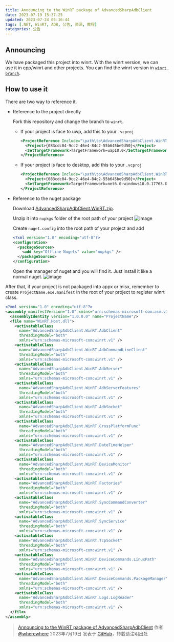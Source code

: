 ```yaml
---
title: Announcing to the WinRT package of AdvancedSharpAdbClient
date: 2023-07-19 15:37:25
updated: 2023-07-24 05:16:44
tags: [.NET, WinRT, ADB, 公告, 资源, 教程]
categories: 公告
---
```

##  Announcing
We have packaged this project into winrt. With the winrt version, we can use it in cpp/winrt and other projects. You can find the winrt version in [`winrt branch`](https://github.com/yungd1plomat/AdvancedSharpAdbClient/tree/winrt).

## How to use it
There are two way to reference it.

- Reference to the project directly

  Fork this repository and change the branch to `winrt`.

  - If your project is face to uwp, add this to your `.vcproj`
    ```xml
    <ProjectReference Include="\path\to\AdvancedSharpAdbClient.WinRT.csproj">
      <Project>{083cdc04-9cc2-46e4-84c2-55b645be9d50}</Project>
      <SetTargetFramework>TargetFramework=uap10.0</SetTargetFramework>
    </ProjectReference>
    ```

  - If your project is face to desktop, add this to your `.vcproj`
    ```xml
    <ProjectReference Include="\path\to\AdvancedSharpAdbClient.WinRT.csproj">
      <Project>{083cdc04-9cc2-46e4-84c2-55b645be9d50}</Project>
      <SetTargetFramework>TargetFramework=net6.0-windows10.0.17763.0</SetTargetFramework>
    </ProjectReference>
    ```

- Reference to the nuget package<!--more-->

  Download [AdvancedSharpAdbClient.WinRT.zip](https://github.com/yungd1plomat/AdvancedSharpAdbClient/files/12092217/AdvancedSharpAdbClient.WinRT.0.0.1.zip).

  Unzip it into `nupkgs` folder of the root path of your project
  ![image](https://github.com/user-attachments/assets/da648eb2-d505-4fd2-ac78-f534f1ad018b)

  Create `nuget.config` into the root path of your project and add
  ```xml
  <?xml version="1.0" encoding="utf-8"?>
  <configuration>
    <packageSources>
      <add key="Offline Nugets" value="nupkgs" />
    </packageSources>
  </configuration>
  ```

  Open the manager of nuget and you will find it. Just install it like a normal nuget.
  ![image](https://github.com/user-attachments/assets/7d2ce405-5879-42e1-a27d-191a37ebb8f4)

After that, if your project is not packaged into appx or misx, remember to create `ProjectName.exe.manifest` in the root of your project to register winrt class.
```xml
<?xml version="1.0" encoding="utf-8"?>
<assembly manifestVersion="1.0" xmlns="urn:schemas-microsoft-com:asm.v1">
  <assemblyIdentity version="1.0.0.0" name="ProjectName"/>
  <file name="WinRT.Host.dll">
    <activatableClass
      name="AdvancedSharpAdbClient.WinRT.AdbClient"
      threadingModel="both"
      xmlns="urn:schemas-microsoft-com:winrt.v1" />
    <activatableClass
      name="AdvancedSharpAdbClient.WinRT.AdbCommandLineClient"
      threadingModel="both"
      xmlns="urn:schemas-microsoft-com:winrt.v1" />
    <activatableClass
      name="AdvancedSharpAdbClient.WinRT.AdbServer"
      threadingModel="both"
      xmlns="urn:schemas-microsoft-com:winrt.v1" />
    <activatableClass
      name="AdvancedSharpAdbClient.WinRT.AdbServerFeatures"
      threadingModel="both"
      xmlns="urn:schemas-microsoft-com:winrt.v1" />
    <activatableClass
      name="AdvancedSharpAdbClient.WinRT.AdbSocket"
      threadingModel="both"
      xmlns="urn:schemas-microsoft-com:winrt.v1" />
    <activatableClass
      name="AdvancedSharpAdbClient.WinRT.CrossPlatformFunc"
      threadingModel="both"
      xmlns="urn:schemas-microsoft-com:winrt.v1" />
    <activatableClass
      name="AdvancedSharpAdbClient.WinRT.DateTimeHelper"
      threadingModel="both"
      xmlns="urn:schemas-microsoft-com:winrt.v1" />
    <activatableClass
      name="AdvancedSharpAdbClient.WinRT.DeviceMonitor"
      threadingModel="both"
      xmlns="urn:schemas-microsoft-com:winrt.v1" />
    <activatableClass
      name="AdvancedSharpAdbClient.WinRT.Factories"
      threadingModel="both"
      xmlns="urn:schemas-microsoft-com:winrt.v1" />
    <activatableClass
      name="AdvancedSharpAdbClient.WinRT.SyncCommandConverter"
      threadingModel="both"
      xmlns="urn:schemas-microsoft-com:winrt.v1" />
    <activatableClass
      name="AdvancedSharpAdbClient.WinRT.SyncService"
      threadingModel="both"
      xmlns="urn:schemas-microsoft-com:winrt.v1" />
    <activatableClass
      name="AdvancedSharpAdbClient.WinRT.TcpSocket"
      threadingModel="both"
      xmlns="urn:schemas-microsoft-com:winrt.v1" />
    <activatableClass
      name="AdvancedSharpAdbClient.WinRT.DeviceCommands.LinuxPath"
      threadingModel="both"
      xmlns="urn:schemas-microsoft-com:winrt.v1" />
    <activatableClass
      name="AdvancedSharpAdbClient.WinRT.DeviceCommands.PackageManager"
      threadingModel="both"
      xmlns="urn:schemas-microsoft-com:winrt.v1" />
    <activatableClass
      name="AdvancedSharpAdbClient.WinRT.Logs.LogReader"
      threadingModel="both"
      xmlns="urn:schemas-microsoft-com:winrt.v1" />
  </file>
</assembly>
```

> [Announcing to the WinRT package of AdvancedSharpAdbClient](https://github.com/SharpAdb/AdvancedSharpAdbClient/issues/63) 作者 [@wherewhere](https://github.com/wherewhere "where where") 2023年7月19日 发表于 [GitHub](https://github.com)，转载请注明出处
